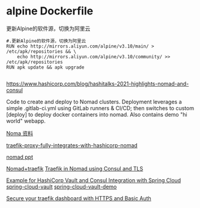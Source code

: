 #  alpine  Dockerfile 

更新Alpine的软件源，切换为阿里云

```shell
#.更新Alpine的软件源，切换为阿里云 
RUN echo http://mirrors.aliyun.com/alpine/v3.10/main/ > /etc/apk/repositories && \
    echo http://mirrors.aliyun.com/alpine/v3.10/community/ >> /etc/apk/repositories
RUN apk update && apk upgrade


```


https://www.hashicorp.com/blog/hashitalks-2021-highlights-nomad-and-consul

Code to create and deploy to Nomad clusters. Deployment leverages a simple .gitlab-ci.yml using GitLab runners & CI/CD; then switches to custom [deploy] to deploy docker containers into nomad. Also contains demo "hi world" webapp.

[Noma 资料](https://gitlab.com/internetarchive/nomad)
 
[traefik-proxy-fully-integrates-with-hashicorp-nomad](https://traefik.io/blog/traefik-proxy-fully-integrates-with-hashicorp-nomad)

[nomad ppt](https://discuss.hashicorp.com/t/hashitalks-2022-speaker-slides/35153)

[Nomad+traefik](https://github.com/mikenomitch/nomad-traefik)
[Traefik in Nomad using Consul and TLS](https://storiesfromtheherd.com/traefik-in-nomad-using-consul-and-tls-5be0007794ee)

[Example for HashiCorp Vault and Consul Integration with Spring Cloud](https://github.com/krisiye/springcloud_vault_consul)
[spring-cloud-vault](https://www.baeldung.com/spring-cloud-vault)
[spring-cloud-vault-demo](https://www.techgeeknext.com/spring-boot/spring-cloud-vault)

[Secure your traefik dashboard with HTTPS and Basic Auth](https://dev.to/tahsinature/secure-your-traefik-dashboard-with-https-and-basic-auth-nkh)
